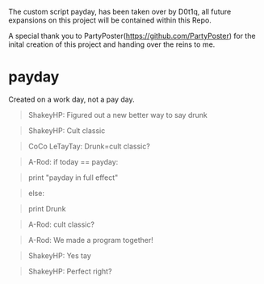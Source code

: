 The custom script payday, has been taken over by D0t1q, all future expansions on this project will be contained within this Repo. 

A special thank you to PartyPoster(https://github.com/PartyPoster) for the inital creation of this project and handing over the reins to me. 

# payday

Created on a work day, not a pay day.

> ShakeyHP: Figured out a new better way to say drunk

> ShakeyHP: Cult classic

> CoCo LeTayTay: Drunk=cult classic?


> A-Rod: if today == payday:

> print "payday in full effect"
    
> else:

> print Drunk
    
> A-Rod: cult classic?

> A-Rod: We made a program together!

> ShakeyHP: Yes tay

> ShakeyHP: Perfect right?


